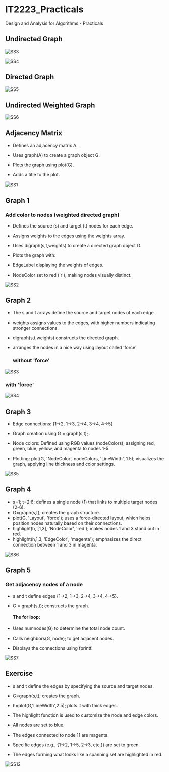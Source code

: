 
# IT2223_Practicals

Design and Analysis for Algorithms - Practicals

## Undirected Graph

![SS3](https://github.com/user-attachments/assets/6f5b70c8-fa8d-4db5-8eec-d110802abcdc)


![SS4](https://github.com/user-attachments/assets/01690d3d-8ddc-4383-9abf-ab04228fea03)


## Directed Graph

![SS5](https://github.com/user-attachments/assets/3a8d39fb-774a-45a1-aa61-25197183f3d1)


## Undirected Weighted Graph

![SS6](https://github.com/user-attachments/assets/403ea769-83d5-437f-b95e-5c15113d5ac8)



## Adjacency Matrix

- Defines an adjacency matrix A.
  
- Uses graph(A) to create a graph object G.
  
- Plots the graph using plot(G).
  
- Adds a title to the plot.

![SS1](https://github.com/user-attachments/assets/ed197c8e-9331-4ee0-a5a3-9fc111690e54)

## Graph 1

 ### Add color to nodes (weighted directed graph)
 
 
- Defines the source (s) and target (t) nodes for each edge.
  
- Assigns weights to the edges using the weights array.
  
- Uses digraph(s,t,weights) to create a directed graph object G.
  
- Plots the graph with:
  
- EdgeLabel displaying the weights of edges.
  
- NodeColor set to red ('r'), making nodes visually distinct.


![SS2](https://github.com/user-attachments/assets/f70b5705-2ad8-4fe9-8796-c7184c58d8b7)


## Graph 2

- The s and t arrays define the source and target nodes of each edge.
  
- weights assigns values to the edges, with higher numbers indicating stronger connections.
  
- digraph(s,t,weights) constructs the directed graph.

- arranges the nodes in a nice way using layout called 'force'

  ### without 'force'

![SS3](https://github.com/user-attachments/assets/f40ad4e3-0fc3-447f-9345-ddb0570ea550)


 ### with 'force'

 ![SS4](https://github.com/user-attachments/assets/7186bd4b-1132-40f6-9ef1-8c5adde8fcb4)



## Graph 3

- Edge connections: {1→2, 1→3, 2→4, 3→4, 4→5}
  
- Graph creation using G = graph(s,t); .
  
- Node colors: Defined using RGB values (nodeColors), assigning red, green, blue, yellow, and magenta to nodes 1-5.
  
- Plotting: plot(G, 'NodeColor', nodeColors, 'LineWidth', 1.5); visualizes the graph, applying line thickness and color settings.


![SS5](https://github.com/user-attachments/assets/4e52d7c3-08bc-41bd-9634-1fc699a31132)



## Graph 4

- s=1; t=2:6; defines a single node (1) that links to multiple target nodes (2-6).
- G=graph(s,t); creates the graph structure.
- plot(G, 'Layout', 'force'); uses a force-directed layout, which helps position nodes naturally based on their connections.
- highlight(h, [1,3], 'NodeColor', 'red'); makes nodes 1 and 3 stand out in red.
- highlight(h,1,3, 'EdgeColor', 'magenta'); emphasizes the direct connection between 1 and 3 in magenta.

![SS6](https://github.com/user-attachments/assets/79760dcb-0a8a-41ed-b5fc-e0e47b97112a)


## Graph 5

### Get adjacency nodes of a node

- s and t define edges {1→2, 1→3, 2→4, 3→4, 4→5}.
- G = graph(s,t); constructs the graph.

  #### The for loop:
- Uses numnodes(G) to determine the total node count.
- Calls neighbors(G, node); to get adjacent nodes.
- Displays the connections using fprintf.


![SS7](https://github.com/user-attachments/assets/8c874a57-9693-4db2-aba1-77528ba7a3c2)


## Exercise


- s and t define the edges by specifying the source and target nodes.
  
- G=graph(s,t); creates the graph.
  
- h=plot(G,'LineWidth',2.5); plots it with thick edges.
  
- The highlight function is used to customize the node and edge colors.
  
- All nodes are set to blue.
  
- The edges connected to node 11 are magenta.
  
- Specific edges (e.g., {1→2, 1→5, 2→3, etc.}) are set to green.
  
- The edges forming what looks like a spanning set are highlighted in red.


![SS12](https://github.com/user-attachments/assets/fde7d2e7-4fdc-444b-8600-376f6f52cbfd)

